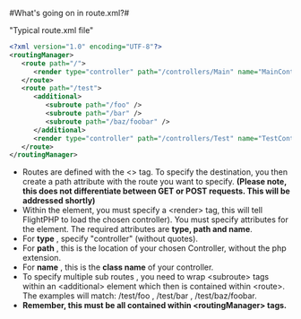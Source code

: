#What's going on in route.xml?#

"Typical route.xml file"

```xml
<?xml version="1.0" encoding="UTF-8"?>
<routingManager>
   <route path="/">
      <render type="controller" path="/controllers/Main" name="MainController" />
   </route>
   <route path="/test">
      <additional>
         <subroute path="/foo" />
         <subroute path="/bar" />
         <subroute path="/baz/foobar" />
      </additional>
      <render type="controller" path="/controllers/Test" name="TestController" />
   </route>
</routingManager>
```

+ Routes are defined with the &lt;<route>&gt; tag. To specify the destination, you then create a path attribute with the route you want to specify. **(Please note, this does not differentiate between GET or POST requests. This will be addressed shortly)**
+ Within the <route> element, you must specify a &lt;render&gt; tag, this will tell FlightPHP to load the chosen controller). You must specify attributes for the <render> element. The required attributes are **type, path and name**.
+ For **type** , specify "controller" (without quotes). 
+ For **path** , this is the location of your chosen Controller, without the php extension.
+ For **name** , this is the **class name** of your controller.
+ To specify multiple sub routes , you need to wrap &lt;subroute&gt; tags within an &lt;additional&gt; element which then is contained within &lt;route&gt;. 
  The examples will match: /test/foo , /test/bar , /test/baz/foobar.
+ **Remember, this must be all contained within &lt;routingManager&gt; tags.**
